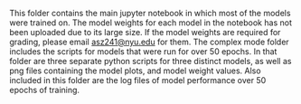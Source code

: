 
This folder contains the main jupyter notebook in which most of the models were trained on. The model weights for each model in the notebook has not been uploaded due to its large size. If the model weights are required for grading, please email asz241@nyu.edu for them. The complex mode folder includes the scripts for models that were run for over 50 epochs. In that folder are three separate python scripts for three distinct models, as well as png files containing the model plots, and model weight values. Also included in this folder are the log files of model performance over 50 epochs of training. 
